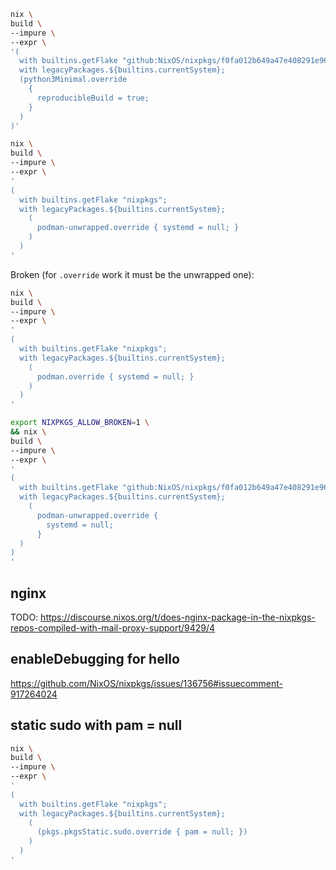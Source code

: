 

```bash
nix \
build \
--impure \
--expr \
'(
  with builtins.getFlake "github:NixOS/nixpkgs/f0fa012b649a47e408291e96a15672a4fe925d65"; 
  with legacyPackages.${builtins.currentSystem};
  (python3Minimal.override
    {
      reproducibleBuild = true;
    }
  )
)'
```

```bash
nix \
build \
--impure \
--expr \
'
(
  with builtins.getFlake "nixpkgs";
  with legacyPackages.${builtins.currentSystem};
    (
      podman-unwrapped.override { systemd = null; }
    )
  )
'
```


Broken (for `.override` work it must be the unwrapped one):
```bash
nix \
build \
--impure \
--expr \
'
(
  with builtins.getFlake "nixpkgs";
  with legacyPackages.${builtins.currentSystem};
    (
      podman.override { systemd = null; }
    )
  )
'
```

```bash
export NIXPKGS_ALLOW_BROKEN=1 \
&& nix \
build \
--impure \
--expr \
'
(
  with builtins.getFlake "github:NixOS/nixpkgs/f0fa012b649a47e408291e96a15672a4fe925d65";
  with legacyPackages.${builtins.currentSystem};
    (
      podman-unwrapped.override {
        systemd = null;
      }
  )
)
'
```


## nginx

TODO:
https://discourse.nixos.org/t/does-nginx-package-in-the-nixpkgs-repos-compiled-with-mail-proxy-support/9429/4


## enableDebugging for hello

https://github.com/NixOS/nixpkgs/issues/136756#issuecomment-917264024



## static sudo with pam = null

```bash
nix \
build \
--impure \
--expr \
'
(
  with builtins.getFlake "nixpkgs";
  with legacyPackages.${builtins.currentSystem};
    (
      (pkgs.pkgsStatic.sudo.override { pam = null; })
    )
  )
'
```
